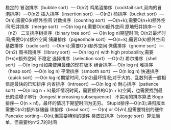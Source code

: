 稳定的
冒泡排序（bubble sort）— O(n2)
鸡尾酒排序（cocktail sort,双向的冒泡排序）—O(n2)
插入排序（insertion sort）—O(n2)
桶排序（bucket sort）—O(n);需要O(k)额外空间
计数排序（counting sort）—O(n+k);需要O(n+k)额外空间
归并排序（merge sort）—O(n log n);需要O(n)额外空间
原地归并排序— O（n2）
二叉排序树排序（binary tree sort）— O(n log n)期望时间; O(n2)最坏时间;需要O(n)额外空间
鸽巢排序（pigeonhole sort）—O(n+k);需要O(k)额外空间
基数排序（radix sort）—O(n·k);需要O(n)额外空间
侏儒排序（gnome sort）— O(n2)
图书馆排序（library sort）— O(n log n) with high probability,需要(1+ε)n额外空间
不稳定
选择排序（selection sort）—O(n2)
希尔排序（shell sort）—O(n log n)如果使用最佳的现在版本
组合排序— O(n log n)
堆排序（heap sort）—O(n log n)
平滑排序（smooth sort）— O(n log n)
快速排序（quick sort）—O(n log n)期望时间, O(n2)最坏情况;对于大的、乱数列表一般相信是最快的已知排序
内省排序（introsort）—O(n log n)
耐心排序（patience sort）—O(n log n + k)最坏情况时间，需要额外的O(n + k)空间，也需要找到最长的递增子串行（longest increasing subsequence）
不实用的排序算法
Bogo排序— O(n × n!)，最坏的情况下期望时间为无穷。
Stupid排序—O(n3);递归版本需要O(n2)额外存储器
珠排序（bead sort）— O(n) or O(√n),但需要特别的硬件
Pancake sorting—O(n),但需要特别的硬件
臭皮匠排序（stooge sort）算法简单，但需要约n^2.7的时间